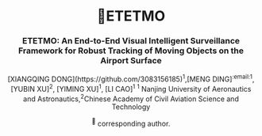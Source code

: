 <div align="center">
<h1> 🦖ETETMO </h1>
<h3>ETETMO: An End-to-End Visual Intelligent Surveillance Framework for Robust Tracking of Moving Objects on the Airport Surface</h3>
[XIANGQING DONG](https://github.com/3083156185)<sup>1</sup>,[MENG DING]<sup>:email:</sup><sup>1</sup>,[YUBIN XU]<sup>2</sup>, [YIMING XU]<sup>1</sup>, [LI CAO]<sup>1</sup> 
<sup>1</sup> Nanjing University of Aeronautics and Astronautics,<sup>2</sup>Chinese Academy of Civil Aviation Science and Technology
  
<sup>:email:</sup> corresponding author.

